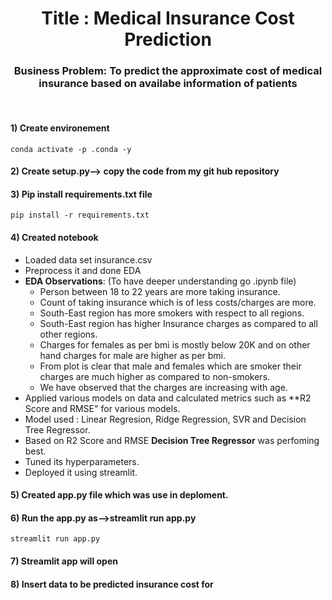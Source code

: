 <h1 align="center">Title : Medical Insurance Cost Prediction</h1>

<div align= "center">
    <h3>Business Problem: To predict the approximate cost of medical insurance based on availabe information of patients</h3><br>
    <img src= >
</div>

#### 1) Create environement
```
conda activate -p .conda -y
```
#### 2) Create setup.py--> copy the code from my git hub repository
#### 3) Pip install requirements.txt file
```
pip install -r requirements.txt

```
#### 4) Created notebook
* Loaded data set insurance.csv
* Preprocess it and done EDA
* **EDA Observations**: (To have deeper understanding go .ipynb file)
  * Person between 18 to 22 years are more taking insurance.
  * Count of taking insurance which is of less costs/charges are more.
  * South-East region has more smokers with respect to all regions.
  * South-East region has higher Insurance charges as compared to all other regions.
  * Charges for females as per bmi is mostly below 20K and on other hand charges for male are higher as per bmi.
  * From plot is clear that male and females which are smoker their charges are much higher as compared to non-smokers.
  * We have observed that the charges are increasing with age.
* Applied various models on data and calculated metrics such as **R2 Score and RMSE" for various models.
* Model used : Linear Regresion, Ridge Regression, SVR and Decision Tree Regressor.
* Based on R2 Score and RMSE **Decision Tree Regressor** was perfoming best.
* Tuned its hyperparameters.
* Deployed it using streamlit.

#### 5) Created app.py file which was use in deploment.

#### 6) Run the app.py as-->streamlit run app.py
```
streamlit run app.py
```
#### 7) Streamlit app will open
#### 8) Insert data to be predicted insurance cost for


